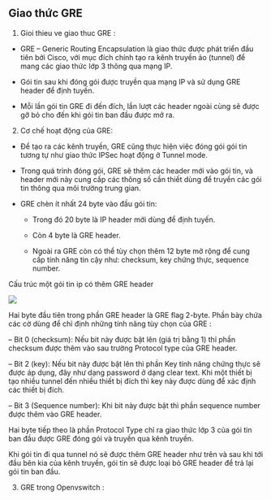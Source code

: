 ## Giao thức GRE

1. Gioi thieu ve giao thuc GRE :

- GRE – Generic Routing Encapsulation là giao thức được phát triển đầu tiên bởi Cisco, với mục đích chính tạo ra kênh truyền ảo (tunnel) để mang các giao thức lớp 3 thông qua mạng IP.

- Gói tin sau khi đóng gói được truyền qua mạng IP và sử dụng GRE header để định tuyến.

- Mỗi lần gói tin GRE đi đến đích, lần lượt các header ngoài cùng sẽ được gỡ bỏ cho đến khi gói tin ban đầu được mở ra.

2. Cơ chế hoạt động của GRE:

 - Để tạo ra các kênh truyền, GRE cũng thực hiện việc đóng gói gói tin tương tự như giao thức IPSec hoạt động ở Tunnel mode.
 - Trong quá trình đóng gói, GRE sẽ thêm các header mới vào gói tin, và header mới này cung cấp các thông số cần thiết dùng để truyền các gói tin thông qua môi trường trung gian.

- GRE chèn ít nhất 24 byte vào đầu gói tin:

  - Trong đó 20 byte là IP header mới dùng để định tuyến.
  
  - Còn 4 byte là GRE header.
  
  - Ngoài ra GRE còn có thể tùy chọn thêm 12 byte mở rộng để cung cấp tính năng tin cậy như: checksum, key chứng thực, sequence number.

 Cấu trúc một gói tin ip có thêm GRE header

 <img src="http://i.imgur.com/tsQfCyN.jpg">


Hai byte đầu tiên trong phần GRE header là GRE flag 2-byte. Phần bày chứa các cờ dùng để chỉ định những tính năng tùy chọn của GRE : 

– Bit 0 (checksum): Nếu bit này được bật lên (giá trị bằng 1) thỉ phần checksum được thêm vào sau trường Protocol type của GRE header.

– Bit 2 (key): Nếu bit này được bật lên thì phần Key tính năng chứng thực sẽ được áp dụng, đây như dạng password ở dạng clear text. Khi một thiết bị tạo nhiều tunnel đến nhiều thiết bị đích thì key này được dùng để xác định các thiết bị đích.

– Bit 3 (Sequence number): Khi bit này được bật thì phần sequence number được thêm vào GRE header.

Hai byte tiếp theo là phần Protocol Type chỉ ra giao thức lớp 3 của gói tin ban đầu được GRE đóng gói và truyền qua kênh truyền.

Khi gói tin đi qua tunnel nó sẽ được thêm GRE header như trên và sau khi tới đầu bên kia của kênh truyền, gói tin sẽ được loại bỏ GRE header để trả lại gói tin ban đầu.


3. GRE trong Openvswitch :










 

